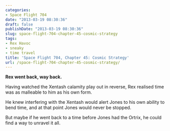 ```yaml
---
categories:
- Space Flight 704
date: "2013-03-19 08:30:36"
draft: false
publishDate: "2013-03-19 08:30:36"
slug: space-flight-704-chapter-45-cosmic-strategy
tags:
- Rex Havoc
- sneaky
- time travel
title: 'Space Flight 704, Chapter 45: Cosmic Strategy'
url: /space-flight-704-chapter-45-cosmic-strategy/
---
```

**Rex went back, way back.**

Having watched the Xentash calamity play out in reverse, Rex realised
time was as malleable to him as his own form.

He knew interfering with the Xentash would alert Jones to his own
ability to bend time, and at that point Jones would never be stopped.

But maybe if he went back to a time before Jones had the Ortrix, he
could find a way to unravel it all.